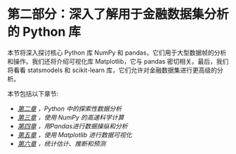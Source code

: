 # 第二部分：深入了解用于金融数据集分析的 Python 库

本节将深入探讨核心 Python 库 NumPy 和 pandas，它们用于大型数据帧的分析和操作。我们还将介绍可视化库 Matplotlib，它与 pandas 密切相关。最后，我们将看看 statsmodels 和 scikit-learn 库，它们允许对金融数据集进行更高级的分析。

本节包括以下章节:

*   [*第二章*](02.html#_idTextAnchor026) *，Python 中的探索性数据分析*
*   [*第三章*](03.html#_idTextAnchor034) *，使用 NumPy 的高速科学计算*
*   [*第四章*](04.html#_idTextAnchor078) *，用Pandas进行数据操纵和分析*
*   [*第五章*](05.html#_idTextAnchor102) *，使用 Matplotlib 进行数据可视化*
*   [*第六章*](06.html#_idTextAnchor118) *，统计估计、推断和预测*